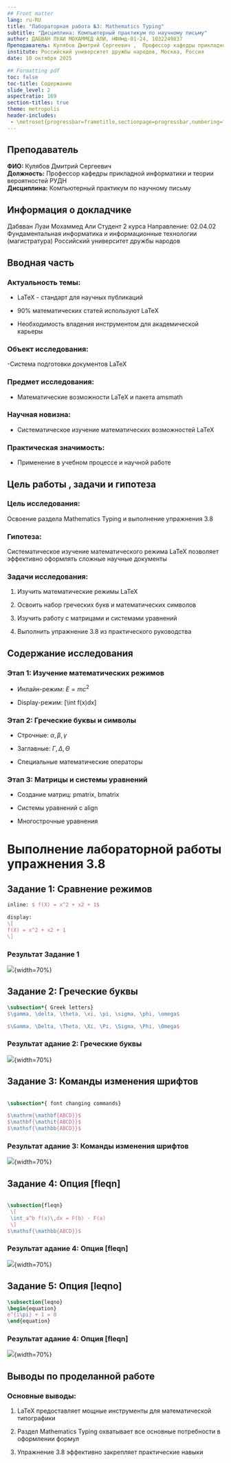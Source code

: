 ```yaml
---
## Front matter
lang: ru-RU
title: "Лабораторная работа №3: Mathematics Typing"
subtitle: "Дисциплина: Компьютерный практикум по научному письму"
author: ДАБВАН ЛУАИ МОХАММЕД АЛИ, НФИмд-01-24, 1032249837
Преподаватель: Кулябов Дмитрий Сергеевич , 	Профессор кафедры прикладной информатики и теории вероятностей РУДН
institute: Российский университет дружбы народов, Москва, Россия
date: 10 октября 2025

## Formatting pdf
toc: false
toc-title: Содержание
slide_level: 2
aspectratio: 169
section-titles: true
theme: metropolis
header-includes:
 - \metroset{progressbar=frametitle,sectionpage=progressbar,numbering=fraction}
---
```


## Преподаватель
**ФИО:** Кулябов Дмитрий Сергеевич  
**Должность:** Профессор кафедры прикладной информатики и теории вероятностей РУДН  
**Дисциплина:** Компьютерный практикум по научному письму

## Информация о докладчике
Дабвван Луаи Мохаммед Али
Студент 2 курса
Направление: 02.04.02 Фундаментальная информатика и информационные технологии (магистратура)
Российский университет дружбы народов


## Вводная часть

### Актуальность темы:

- LaTeX - стандарт для научных публикаций

- 90% математических статей используют LaTeX

- Необходимость владения инструментом для академической карьеры

### Объект исследования:

-Система подготовки документов LaTeX

### Предмет исследования:
- Математические возможности LaTeX и пакета amsmath

### Научная новизна:
- Систематическое изучение математических возможностей LaTeX

### Практическая значимость:
- Применение в учебном процессе и научной работе




## Цель работы , задачи и гипотеза

### Цель исследования:
Освоение раздела Mathematics Typing и выполнение упражнения 3.8
### Гипотеза:
Систематическое изучение математического режима LaTeX позволяет эффективно оформлять сложные научные документы

### Задачи исследования:

1. Изучить математические режимы LaTeX

2. Освоить набор греческих букв и математических символов

3. Изучить работу с матрицами и системами уравнений

4. Выполнить упражнение 3.8 из практического руководства


## Содержание исследования
### Этап 1: Изучение математических режимов

- Инлайн-режим: $E = mc^2$

- Display-режим: \[\int f(x)dx\]


### Этап 2: Греческие буквы и символы

- Строчные: $\alpha, \beta, \gamma$

- Заглавные: $\Gamma, \Delta, \Theta$

- Специальные математические операторы

### Этап 3: Матрицы и системы уравнений

- Создание матриц: pmatrix, bmatrix

- Системы уравнений с align

- Многострочные уравнения


# Выполнение лабораторной работы упражнения 3.8

## Задание 1: Сравнение режимов



```latex
inline: $ f(X) = x^2 + x2 + 1$

display: 
\[
f(X) = x^2 + x2 + 1
\]
```

### Результат Задание 1

![](./image/image_01.jpg){width=70%}

## Задание 2: Греческие буквы


```latex
\subsection*{ Greek letters}
$\gamma, \delta, \theta, \xi, \pi, \sigma, \phi, \omega$

$\Gamma, \Delta, \Theta, \Xi, \Pi, \Sigma, \Phi, \Omega$

```

### Результат адание 2: Греческие буквы


![](./image/image_02.jpg){width=70%}

## Задание 3: Команды изменения шрифтов


```latex

\subsection*{ font changing commands}

$\mathrm{\mathbf{ABCD}}$
$\mathbf{\mathit{ABCD}}$
$\mathsf{\mathbb{ABCD}}$

```

### Результат адание 3: Команды изменения шрифтов


![](./image/image_03.jpg){width=70%}


## Задание 4: Опция [fleqn]


```latex

\subsection{fleqn}
 \[
 \int_a^b f(x)\,dx = F(b) - F(a)
 \]
$\mathsf{\mathbb{ABCD}}$

```

### Результат адание 4: Опция [fleqn]


![](./image/image_04.jpg){width=70%}



## Задание 5: Опция [leqno]


```latex
\subsection{leqno}
\begin{equation}
e^{i\pi} + 1 = 0
\end{equation}
```

### Результат адание 4: Опция [fleqn]

![](./image/image_05.jpg){width=70%}



## Выводы по проделанной работе

### Основные выводы:

1. LaTeX предоставляет мощные инструменты для математической типографики

2. Раздел Mathematics Typing охватывает все основные потребности в оформлении формул

3. Упражнение 3.8 эффективно закрепляет практические навыки


